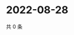 # 2022-08-28

共 0 条

<!-- BEGIN WEIBO -->
<!-- 最后更新时间 Sun Aug 28 2022 09:59:23 GMT+0800 (China Standard Time) -->

<!-- END WEIBO -->
